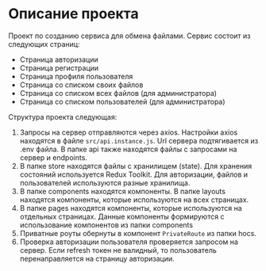 # Описание проекта

Проект по созданию сервиса для обмена файлами. 
Сервис состоит из следующих страниц:
- Страница авторизации
- Страница регистрации
- Страница профиля пользователя
- Страница со списком своих файлов
- Страница со списком всех файлов (для администратора)
- Страница со списком пользователей (для администратора)

Структура проекта следующая:
1. Запросы на сервер отправляются через axios. Настройки axios находятся в файле `src/api.instance.js`. Url сервера подтягивается из .env файла. В папке api также находятся файлы с запросами на сервер и endpoints.
2. В папке store находятся файлы с хранилищем (state). Для хранения состояний используется Redux Toolkit. Для авторизации, файлов и пользователей используются разные хранилища.
3. В папке components находятся компоненты. В папке layouts находятся компоненты, которые используются на всех страницах.
4. В папке pages находятся компоненты, которые используются на отдельных страницах. Данные компоненты формируются с использование компонентов из папки components
5. Приватные роуты обернуты в компонент `PrivateRoute` из папки hocs.
6. Проверка авторизации пользователя проверяется запросом на сервер. Если refresh токен не валидный, то пользователь перенаправляется на страницу авторизации.